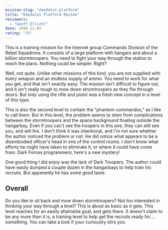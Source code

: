 ```yaml
---
mission-slug: "daedalus-platform"
title: "Daedalus Platform Review"
reviewers: 
  - "Geoff Elliott"
date: 1996-11-05
rating: "75"
---
```


This is a training mission for the Internet group Commando Division of the Rebel Squadrons. It consists of a large platform with hangars and about a billion stormtroopers. You need to fight your way through the station to reach the plans. Nothing could be simpler. Right?

Well, not quite. Unlike other missions of this kind, you are not supplied with every weapon and an endless supply of ammo. You need to work for what you get, and that isn't exactly easy. The mission isn't difficult to figure out, and it isn't really tough to mow down stromtroopers as they file through doors. But only using the rifle and pistol was a fresh new concept in a level of this type.

This is also the second level to contain the "phantom commandos," as I like to call them. But in this level, the problem seems to stem from complications between the stormtroopers and the space background floating outside the hangarbay. Even if you can't see the troopers in this one, they can still see you, and will fire. I don't think it was intentional, and I'm not sure whether the author noticed the problem or not. He did notice what appears to be a disembodied officer's head in one of the control rooms. I don't know what efforts he might have taken to eliminate it, or where it could have come from. Dark Forces programmers, here's a new mystery!

One good thing I did enjoy was the lack of Dark Troopers. The author could have easily dumped a couple dozen in the hangarbays to help train his recruits. But apparently he has some good taste.

## Overall

Do you like to sit back and mow down stormtroopers? Not too interested in thinking your way through a level? This is about as basic as it gets. This level reaches for an easily attainable goal, and gets there. It doesn't claim to be any more than it is, a training level to help get the recruits ready for.... something. You can take a look if your curiousity stirs you.